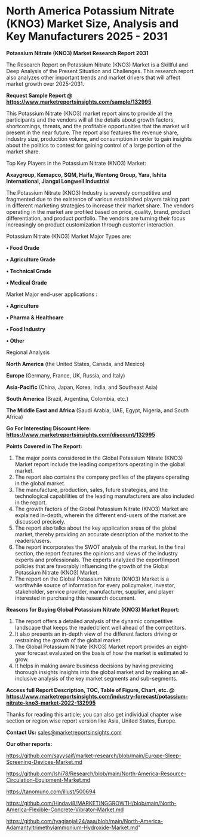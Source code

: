 # North America Potassium Nitrate (KNO3) Market Size, Analysis and Key Manufacturers 2025 - 2031

<strong>Potassium Nitrate (KNO3) Market Research Report 2031</strong>

The Research Report on Potassium Nitrate (KNO3) Market is a Skillful and Deep Analysis of the Present Situation and Challenges. This research report also analyzes other important trends and market drivers that will affect market growth over 2025-2031.

<strong>Request Sample Report @ <a href=https://www.marketreportsinsights.com/sample/132995>https://www.marketreportsinsights.com/sample/132995</a></strong>

This Potassium Nitrate (KNO3) market report aims to provide all the participants and the vendors will all the details about growth factors, shortcomings, threats, and the profitable opportunities that the market will present in the near future. The report also features the revenue share, industry size, production volume, and consumption in order to gain insights about the politics to contest for gaining control of a large portion of the market share.

Top Key Players in the Potassium Nitrate (KNO3) Market:

<strong>Axaygroup, Kemapco, SQM, Haifa, Wentong Group, Yara, Ishita International, Jiangxi Longwell Industrial</strong>

The Potassium Nitrate (KNO3) Industry is severely competitive and fragmented due to the existence of various established players taking part in different marketing strategies to increase their market share. The vendors operating in the market are profiled based on price, quality, brand, product differentiation, and product portfolio. The vendors are turning their focus increasingly on product customization through customer interaction.

Potassium Nitrate (KNO3) Market Major Types are:

<strong>• Food Grade

• Agriculture Grade

• Technical Grade

• Medical Grade</strong>

Market Major end-user applications :

<strong>• Agriculture

• Pharma & Healthcare

• Food Industry

• Other</strong>

Regional Analysis

</u><strong><b>North America</b></strong> (the United States, Canada, and Mexico)

<strong><b>Europe </b></strong>(Germany, France, UK, Russia, and Italy)

<strong><b>Asia-Pacific</b></strong> (China, Japan, Korea, India, and Southeast Asia)

<strong><b>South America</b></strong> (Brazil, Argentina, Colombia, etc.)

<strong><b>The Middle East and Africa</b></strong> (Saudi Arabia, UAE, Egypt, Nigeria, and South Africa)

<strong>Go For Interesting Discount Here: <a href=https://www.marketreportsinsights.com/discount/132995>https://www.marketreportsinsights.com/discount/132995</a></strong>

<strong>Points Covered in The Report:</strong>
<ol>
  <li>The major points considered in the Global Potassium Nitrate (KNO3) Market report include the leading competitors operating in the global market.</li>
  <li>The report also contains the company profiles of the players operating in the global market.</li>
  <li>The manufacture, production, sales, future strategies, and the technological capabilities of the leading manufacturers are also included in the report.</li>
  <li>The growth factors of the Global Potassium Nitrate (KNO3) Market are explained in-depth, wherein the different end-users of the market are discussed precisely.</li>
  <li>The report also talks about the key application areas of the global market, thereby providing an accurate description of the market to the readers/users.</li>
  <li>The report incorporates the SWOT analysis of the market. In the final section, the report features the opinions and views of the industry experts and professionals. The experts analyzed the export/import policies that are favorably influencing the growth of the Global Potassium Nitrate (KNO3) Market.</li>
  <li>The report on the Global Potassium Nitrate (KNO3) Market is a worthwhile source of information for every policymaker, investor, stakeholder, service provider, manufacturer, supplier, and player interested in purchasing this research document.</li>
</ol>
<strong>Reasons for Buying Global Potassium Nitrate (KNO3) Market Report:</strong>

<ol>
  <li>The report offers a detailed analysis of the dynamic competitive landscape that keeps the reader/client well ahead of the competitors.</li>
  <li>It also presents an in-depth view of the different factors driving or restraining the growth of the global market.</li>
  <li>The Global Potassium Nitrate (KNO3) Market report provides an eight-year forecast evaluated on the basis of how the market is estimated to grow.</li>
  <li>It helps in making aware business decisions by having providing thorough insights insights into the global market and by making an all-inclusive analysis of the key market segments and sub-segments.</li>
</ol>
<strong>Access full Report Description, TOC, Table of Figure, Chart, etc. @ <a href=https://www.marketreportsinsights.com/industry-forecast/potassium-nitrate-kno3-market-2022-132995>https://www.marketreportsinsights.com/industry-forecast/potassium-nitrate-kno3-market-2022-132995</a></strong>


Thanks for reading this article; you can also get individual chapter wise section or region wise report version like Asia, United States, Europe.

<strong>Contact Us:</strong>
sales@marketreportsinsights.com

<strong>Our other reports:</strong>

<a href=https://github.com/sayysaif/market-research/blob/main/Europe-Sleep-Screening-Devices-Market.md>https://github.com/sayysaif/market-research/blob/main/Europe-Sleep-Screening-Devices-Market.md</a>

<a href=https://github.com/Ishi78/Research/blob/main/North-America-Resource-Circulation-Equipment-Market.md>https://github.com/Ishi78/Research/blob/main/North-America-Resource-Circulation-Equipment-Market.md</a>

<a href=https://tanomuno.com/illust/500694>https://tanomuno.com/illust/500694</a>

<a href=https://github.com/Hindavi8/MARKETINGGROWTH/blob/main/North-America-Flexible-Concrete-Vibrator-Market.md>https://github.com/Hindavi8/MARKETINGGROWTH/blob/main/North-America-Flexible-Concrete-Vibrator-Market.md</a>

<a href=https://github.com/tyagianjali24/aaa/blob/main/North-America-Adamantyltrimethylammonium-Hydroxide-Market.md>https://github.com/tyagianjali24/aaa/blob/main/North-America-Adamantyltrimethylammonium-Hydroxide-Market.md</a>"
